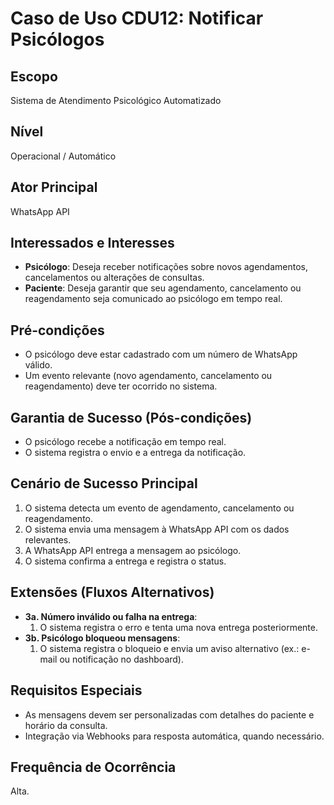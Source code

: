 # Caso de Uso CDU12: Notificar Psicólogos

## Escopo
Sistema de Atendimento Psicológico Automatizado

## Nível
Operacional / Automático

## Ator Principal
WhatsApp API

## Interessados e Interesses
- **Psicólogo**: Deseja receber notificações sobre novos agendamentos, cancelamentos ou alterações de consultas.
- **Paciente**: Deseja garantir que seu agendamento, cancelamento ou reagendamento seja comunicado ao psicólogo em tempo real.

## Pré-condições
- O psicólogo deve estar cadastrado com um número de WhatsApp válido.
- Um evento relevante (novo agendamento, cancelamento ou reagendamento) deve ter ocorrido no sistema.

## Garantia de Sucesso (Pós-condições)
- O psicólogo recebe a notificação em tempo real.
- O sistema registra o envio e a entrega da notificação.

## Cenário de Sucesso Principal
1. O sistema detecta um evento de agendamento, cancelamento ou reagendamento.
2. O sistema envia uma mensagem à WhatsApp API com os dados relevantes.
3. A WhatsApp API entrega a mensagem ao psicólogo.
4. O sistema confirma a entrega e registra o status.

## Extensões (Fluxos Alternativos)
- **3a. Número inválido ou falha na entrega**:
  1. O sistema registra o erro e tenta uma nova entrega posteriormente.
- **3b. Psicólogo bloqueou mensagens**:
  1. O sistema registra o bloqueio e envia um aviso alternativo (ex.: e-mail ou notificação no dashboard).

## Requisitos Especiais
- As mensagens devem ser personalizadas com detalhes do paciente e horário da consulta.
- Integração via Webhooks para resposta automática, quando necessário.

## Frequência de Ocorrência
Alta.